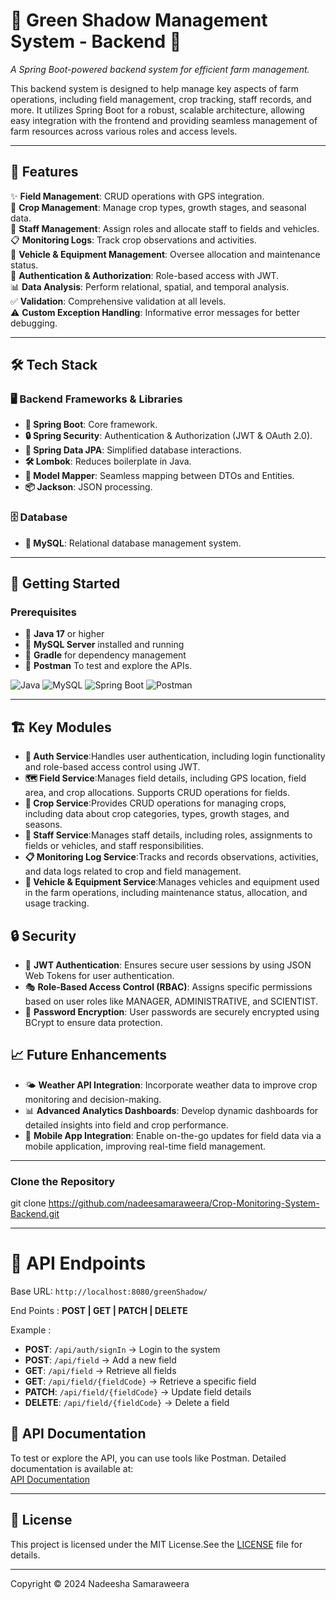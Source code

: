 # 🌱 **Green Shadow Management System - Backend** 🌾
_A Spring Boot-powered backend system for efficient farm management._<br>

This backend system is designed to help manage key aspects of farm operations, including field management, crop tracking, staff records, and more. It utilizes Spring Boot for a robust, scalable architecture, allowing easy integration with the frontend and providing seamless management of farm resources across various roles and access levels.

---
## 🎯 **Features**
✨ **Field Management**: CRUD operations with GPS integration.  
🌾 **Crop Management**: Manage crop types, growth stages, and seasonal data.  
👥 **Staff Management**: Assign roles and allocate staff to fields and vehicles.  
📋 **Monitoring Logs**: Track crop observations and activities.  
🚜 **Vehicle & Equipment Management**: Oversee allocation and maintenance status.  
🔐 **Authentication & Authorization**: Role-based access with JWT.  
📊 **Data Analysis**: Perform relational, spatial, and temporal analysis.  
✅ **Validation**: Comprehensive validation at all levels.  
⚠️ **Custom Exception Handling**: Informative error messages for better debugging.

---

## 🛠️ **Tech Stack**
### 🖥️ **Backend Frameworks & Libraries**
- **🌟 Spring Boot**: Core framework.
- **🔒 Spring Security**: Authentication & Authorization (JWT & OAuth 2.0).
- **📂 Spring Data JPA**: Simplified database interactions.
- **🛠️ Lombok**: Reduces boilerplate in Java.
- **🔄 Model Mapper**: Seamless mapping between DTOs and Entities.
- **📦 Jackson**: JSON processing.

### 🗄️ **Database**
- **🐬 MySQL**: Relational database management system.
---
## 🚀 **Getting Started**

### **Prerequisites**
- 📌 **Java 17** or higher
- 📌 **MySQL Server** installed and running
- 📌 **Gradle** for dependency management
- 📌 **Postman** To test and explore the APIs.

![Java](https://img.shields.io/badge/java-%23ED8B00.svg?style=for-the-badge&logo=java&logoColor=white)
![MySQL](https://img.shields.io/badge/mysql-%2300f.svg?style=for-the-badge&logo=mysql&logoColor=white)
![Spring Boot](https://img.shields.io/badge/Spring%20Boot-6DB33F?style=for-the-badge&logo=springboot&logoColor=white)
![Postman](https://img.shields.io/badge/Postman-FF6C37?style=for-the-badge&logo=postman&logoColor=white)

---
## 🏗️ **Key Modules**

- **🔐 Auth Service**:Handles user authentication, including login functionality and role-based access control using JWT.  
- **🗺️ Field Service**:Manages field details, including GPS location, field area, and crop allocations. Supports CRUD operations for fields.  
- **🌿 Crop Service**:Provides CRUD operations for managing crops, including data about crop categories, types, growth stages, and seasons.  
- **👥 Staff Service**:Manages staff details, including roles, assignments to fields or vehicles, and staff responsibilities.  
- **📋 Monitoring Log Service**:Tracks and records observations, activities, and data logs related to crop and field management.  
- **🚜 Vehicle & Equipment Service**:Manages vehicles and equipment used in the farm operations, including maintenance status, allocation, and usage tracking.
## 🔒 **Security**
- 🔑 **JWT Authentication**: Ensures secure user sessions by using JSON Web Tokens for user authentication.
- 🎭 **Role-Based Access Control (RBAC)**: Assigns specific permissions based on user roles like MANAGER, ADMINISTRATIVE, and SCIENTIST.
- 🔐 **Password Encryption**: User passwords are securely encrypted using BCrypt to ensure data protection.
## 📈 **Future Enhancements**

- 🌤️ **Weather API Integration**: Incorporate weather data to improve crop monitoring and decision-making.
- 📊 **Advanced Analytics Dashboards**: Develop dynamic dashboards for detailed insights into field and crop performance.
- 📱 **Mobile App Integration**: Enable on-the-go updates for field data via a mobile application, improving real-time field management.
---
### **Clone the Repository**
git clone <https://github.com/nadeesamaraweera/Crop-Monitoring-System-Backend.git>

----
# 🔗 **API Endpoints**

Base URL: `http://localhost:8080/greenShadow/`

End Points : **POST | GET | PATCH | DELETE**

Example :
- **POST**: `/api/auth/signIn` -> Login to the system
- **POST**: `/api/field` -> Add a new field
- **GET**: `/api/field` -> Retrieve all fields
- **GET**: `/api/field/{fieldCode}` -> Retrieve a specific field
- **PATCH**: `/api/field/{fieldCode}` -> Update field details
- **DELETE**: `/api/field/{fieldCode}` -> Delete a field  

 ## 📖 **API Documentation**
 To test or explore the API, you can use tools like Postman. Detailed documentation is available at:
<br>
 [API Documentation](https://documenter.getpostman.com/view/35385577/2sAYBa88t2)

---
## 📜 **License**

This project is licensed under the MIT License.See the [LICENSE](./LICENSE) file for details.

----

Copyright © 2024 Nadeesha Samaraweera